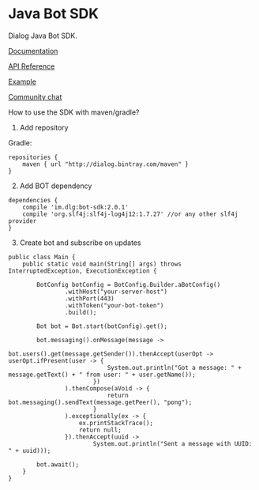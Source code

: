Java Bot SDK
============

Dialog Java Bot SDK.

[Documentation](https://docs.dlg.im/bots/java-bot.html)

[API Reference](https://botapi.dlg.im/overview-summary.html)

[Example](https://github.com/salute-to-business-public/dialog-java-bot-sdk/tree/master/examples)

[Community chat](https://dlg.im/@botsfordialog)


How to use the SDK with maven/gradle?

1) Add repository 

Gradle:
```
repositories {
    maven { url "http://dialog.bintray.com/maven" }
}
```

2) Add BOT dependency
```
dependencies {
    compile 'im.dlg:bot-sdk:2.0.1'
    compile 'org.slf4j:slf4j-log4j12:1.7.27' //or any other slf4j provider
}
```

3) Create bot and subscribe on updates
```
public class Main {
    public static void main(String[] args) throws InterruptedException, ExecutionException {

        BotConfig botConfig = BotConfig.Builder.aBotConfig()
                .withHost("your-server-host")
                .withPort(443)
                .withToken("your-bot-token")
                .build();

        Bot bot = Bot.start(botConfig).get();

        bot.messaging().onMessage(message ->
                bot.users().get(message.getSender()).thenAccept(userOpt -> userOpt.ifPresent(user -> {
                            System.out.println("Got a message: " + message.getText() + " from user: " + user.getName());
                        })
                ).thenCompose(aVoid -> {
                            return bot.messaging().sendText(message.getPeer(), "pong");
                        }
                ).exceptionally(ex -> {
                    ex.printStackTrace();
                    return null;
                }).thenAccept(uuid ->
                        System.out.println("Sent a message with UUID: " + uuid)));

        bot.await();
    }
}
```

